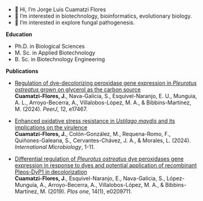 - 👋 Hi, I’m Jorge Luis Cuamatzi Flores
- 👀 I’m interested in biotechnology, bioinformatics, evolutionary biology.
- 🌱 I’m interested in explore fungal pathogenesis.

<b> Education </b>

 * Ph.D. in Biological Sciences
 * M. Sc. in Applied Biotechnology
 * B. Sc. in Biotechnology Engineering
 
 

<b> Publications </b>
- [Regulation of dye-decolorizing peroxidase gene expression in <i>Pleurotus ostreatus</i> grown on glycerol as the carbon source](http://dx.doi.org/10.7717/peerj.17467)<br>
<b>Cuamatzi-Flores, J.</b>, Nava-Galicia, S., Esquivel-Naranjo, E. U., Munguia, A. L., Arroyo-Becerra, A., Villalobos-López, M. A., & Bibbins-Martínez, M. (2024). <i>PeerJ</i>, 12, e17467.

- [Enhanced oxidative stress resistance in <i>Ustilago maydis</i> and its implications on the virulence](https://link.springer.com/article/10.1007/s10123-024-00489-8)<br>
<b>Cuamatzi-Flores, J.</b>, Colón-González, M., Requena-Romo, F., Quiñones-Galeana, S., Cervantes-Chávez, J. A., & Morales, L. (2024). <i>International Microbiology</i>, 1-11.

  
- [Differential regulation of <i>Pleurotus ostreatus</i> dye peroxidases gene expression in response to dyes and potential application of recombinant Pleos-DyP1 in decolorization](https://journals.plos.org/plosone/article?id=10.1371/journal.pone.0209711)<br>
<b>Cuamatzi-Flores, J.</b>, Esquivel-Naranjo, E., Nava-Galicia, S., López-Munguía, A., Arroyo-Becerra, A., Villalobos-López, M. A., & Bibbins-Martínez, M. (2019). <i>Plos one</i>, 14(1), e0209711.



<!---
JLuisCuamatzi/JLuisCuamatzi is a ✨ special ✨ repository because its `README.md` (this file) appears on your GitHub profile.
You can click the Preview link to take a look at your changes.


--->
